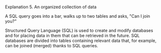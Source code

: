 Explanation 5. An organized collection of data

A SQL query goes into a bar, walks up to two tables and asks, "Can I join you?"

Structured Query Language (SQL) is used to create and modify databases and for placing data in them that can be retrieved in the future. SQL databases are divided into tables containing relevant data that, for example, can be joined (merged) thanks to SQL queries.
